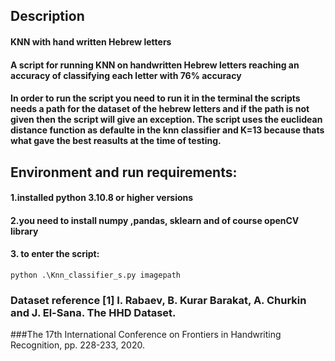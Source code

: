 
## Description
#### KNN with hand written Hebrew letters
#### A script for running KNN on handwritten Hebrew letters reaching an accuracy of classifying each letter with 76% accuracy
#### In order to run the script you need to run it in the terminal the scripts needs a path for the dataset of the hebrew letters and if the path is not given then the script will give an exception. The script uses the euclidean distance function as defaulte in the knn classifier and K=13 because thats what gave the best reasults at the time of testing.

## Environment and run requirements:
#### 1.installed python  3.10.8 or higher versions
#### 2.you need to install numpy ,pandas, sklearn and of course openCV library 
#### 3. to enter the script:
    python .\Knn_classifier_s.py imagepath

### Dataset reference [1] I. Rabaev, B. Kurar Barakat, A. Churkin and J. El-Sana. The HHD Dataset.
###The 17th International Conference on Frontiers in Handwriting Recognition, pp. 228-233, 2020.